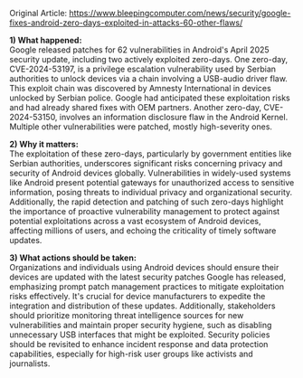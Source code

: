 Original Article: https://www.bleepingcomputer.com/news/security/google-fixes-android-zero-days-exploited-in-attacks-60-other-flaws/

**1) What happened:**  
Google released patches for 62 vulnerabilities in Android's April 2025 security update, including two actively exploited zero-days. One zero-day, CVE-2024-53197, is a privilege escalation vulnerability used by Serbian authorities to unlock devices via a chain involving a USB-audio driver flaw. This exploit chain was discovered by Amnesty International in devices unlocked by Serbian police. Google had anticipated these exploitation risks and had already shared fixes with OEM partners. Another zero-day, CVE-2024-53150, involves an information disclosure flaw in the Android Kernel. Multiple other vulnerabilities were patched, mostly high-severity ones.

**2) Why it matters:**  
The exploitation of these zero-days, particularly by government entities like Serbian authorities, underscores significant risks concerning privacy and security of Android devices globally. Vulnerabilities in widely-used systems like Android present potential gateways for unauthorized access to sensitive information, posing threats to individual privacy and organizational security. Additionally, the rapid detection and patching of such zero-days highlight the importance of proactive vulnerability management to protect against potential exploitations across a vast ecosystem of Android devices, affecting millions of users, and echoing the criticality of timely software updates.

**3) What actions should be taken:**  
Organizations and individuals using Android devices should ensure their devices are updated with the latest security patches Google has released, emphasizing prompt patch management practices to mitigate exploitation risks effectively. It's crucial for device manufacturers to expedite the integration and distribution of these updates. Additionally, stakeholders should prioritize monitoring threat intelligence sources for new vulnerabilities and maintain proper security hygiene, such as disabling unnecessary USB interfaces that might be exploited. Security policies should be revisited to enhance incident response and data protection capabilities, especially for high-risk user groups like activists and journalists.